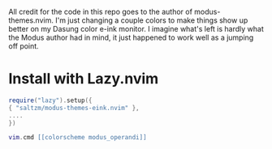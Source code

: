 All credit for the code in this repo goes to the author of modus-themes.nvim. I'm just changing a couple colors to make things show up better on my Dasung color e-ink monitor. I imagine what's left is hardly what the Modus author had in mind, it just happened to work well as a jumping off point.

# Install with Lazy.nvim

```lua
require("lazy").setup({
{ "saltzm/modus-themes-eink.nvim" },
....
})

vim.cmd [[colorscheme modus_operandi]]
```
